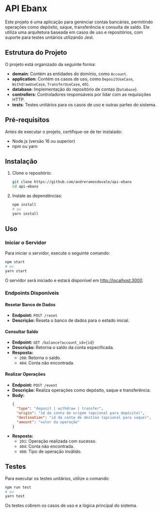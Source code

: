 # **API Ebanx**

Este projeto é uma aplicação para gerenciar contas bancárias, permitindo operações como depósito, saque, transferência e consulta de saldo. Ele utiliza uma arquitetura baseada em casos de uso e repositórios, com suporte para testes unitários utilizando Jest.

## **Estrutura do Projeto**

O projeto está organizado da seguinte forma:

- **domain**: Contém as entidades do domínio, como `Account`.
- **application**: Contém os casos de uso, como `DepositUseCase`, `WithdrawUseCase`, `TransferUseCase`, etc.
- **database**: Implementação do repositório de contas (`Database`).
- **controllers**: Controladores responsáveis por lidar com as requisições HTTP.
- **tests**: Testes unitários para os casos de uso e outras partes do sistema.

## **Pré-requisitos**

Antes de executar o projeto, certifique-se de ter instalado:

- Node.js (versão 16 ou superior)
- npm ou yarn

## **Instalação**

1. Clone o repositório:
   ```bash
   git clone https://github.com/andreramosdovale/api-ebanx
   cd api-ebanx
   ```
2. Instale as dependências:
   ```bash
   npm install
   # ou
   yarn install
   ```

## **Uso**

### Iniciar o Servidor

Para iniciar o servidor, execute o seguinte comando:

```bash
npm start
# ou
yarn start
```

O servidor será iniciado e estará disponível em [http://localhost:3000](http://localhost:3000).

### **Endpoints Disponíveis**

#### **Resetar Banco de Dados**

- **Endpoint:** `POST /reset`
- **Descrição:** Reseta o banco de dados para o estado inicial.

#### **Consultar Saldo**

- **Endpoint:** `GET /balance?account_id={id}`
- **Descrição:** Retorna o saldo da conta especificada.
- **Resposta:**
  - `200`: Retorna o saldo.
  - `404`: Conta não encontrada.

#### **Realizar Operações**

- **Endpoint:** `POST /event`
- **Descrição:** Realiza operações como depósito, saque e transferência.
- **Body:**
  ```json
  {
    "type": "deposit | withdraw | transfer",
    "origin": "id da conta de origem (opcional para depósito)",
    "destination": "id da conta de destino (opcional para saque)",
    "amount": "valor da operação"
  }
  ```
- **Resposta:**
  - `201`: Operação realizada com sucesso.
  - `404`: Conta não encontrada.
  - `400`: Tipo de operação inválido.

## **Testes**

Para executar os testes unitários, utilize o comando:

```bash
npm run test
# ou
yarn test
```

Os testes cobrem os casos de uso e a lógica principal do sistema.
